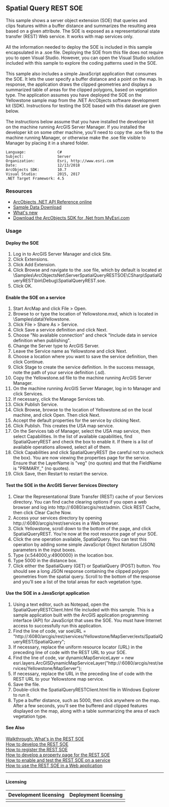 ## Spatial Query REST SOE

  <div xmlns="http://www.w3.org/1999/xhtml">This sample shows a server object extension (SOE) that queries and clips features within a buffer distance and summarizes the resulting area based on a given attribute. The SOE is exposed as a representational state transfer (REST) Web service. It works with map services only.</div>
  <div xmlns="http://www.w3.org/1999/xhtml"> </div>
  <div xmlns="http://www.w3.org/1999/xhtml">All the information needed to deploy the SOE is included in this sample encapsulated in a .soe file. Deploying the SOE from this file does not require you to open Visual Studio. However, you can open the Visual Studio solution included with this sample to explore the coding patterns used in the SOE.</div>
  <div xmlns="http://www.w3.org/1999/xhtml"> </div>
  <div xmlns="http://www.w3.org/1999/xhtml">This sample also includes a simple JavaScript application that consumes the SOE. It lets the user specify a buffer distance and a point on the map. In response, the application draws the clipped geometries and displays a summarized table of areas for the clipped polygons, based on vegetation type. The application assumes you have deployed the SOE on the Yellowstone sample map from the .NET ArcObjects software development kit (SDK). Instructions for testing the SOE based with this dataset are given below.</div>
  <div xmlns="http://www.w3.org/1999/xhtml"> </div>
  <div xmlns="http://www.w3.org/1999/xhtml">The instructions below assume that you have installed the developer kit on the machine running ArcGIS Server Manager. If you installed the developer kit on some other machine, you'll need to copy the .soe file to the machine running Manager, or otherwise make the .soe file visible to Manager by placing it in a shared folder.</div>  


<!-- TODO: Fill this section below with metadata about this sample-->
```
Language:              C#
Subject:               Server
Organization:          Esri, http://www.esri.com
Date:                  12/13/2018
ArcObjects SDK:        10.7
Visual Studio:         2015, 2017
.NET Target Framework: 4.5
```

### Resources

* [ArcObjects .NET API Reference online](http://desktop.arcgis.com/en/arcobjects/latest/net/webframe.htm)  
* [Sample Data Download](../../releases)  
* [What's new](http://desktop.arcgis.com/en/arcobjects/latest/net/webframe.htm#91cabc68-2271-400a-8ff9-c7fb25108546.htm)  
* [Download the ArcObjects SDK for .Net from MyEsri.com](https://my.esri.com/)  

### Usage
#### Deploy the SOE  
1. Log in to ArcGIS Server Manager and click Site.  
1. Click Extensions.  
1. Click Add Extension.  
1. Click Browse and navigate to the .soe file, which by default is located at <ArcGIS DeveloperKit install location>\Samples\ArcObjectsNet\ServerSpatialQueryRESTSOE\CSharp\SpatialQueryREST\bin\Debug\SpatialQueryREST.soe.   
1. Click OK.  

#### Enable the SOE on a service  
1. Start ArcMap and click File > Open.  
1. Browse to or type the location of Yellowstone.mxd, which is located in <ArcGIS Developer Kit Location>\Samples\data\Yellowstone.  
1. Click File > Share As > Service.  
1. Click Save a service definition and click Next.  
1. Choose "No available connection" and check "Include data in service definition when publishing".  
1. Change the Server type to ArcGIS Server.  
1. Leave the Service name as Yellowstone and click Next.  
1. Choose a location where you want to save the service definition, then click Continue.  
1. Click Stage to create the service definition. In the success message, note the path of your service definition (.sd).  
1. Copy the Yellowstone.sd file to the machine running ArcGIS Server Manager.  
1. On the machine running ArcGIS Server Manager, log in to Manager and click Services.  
1. If necessary, click the Manage Services tab.  
1. Click Publish Service.  
1. Click Browse, browse to the location of Yellowstone.sd on the local machine, and click Open. Then click Next.  
1. Accept the default properties for the service by clicking Next.  
1. Click Publish. This creates the USA map service.  
1. On the Services tab of Manager, select the USA map service, then select Capabilities. In the list of available capabilities, find SpatialQueryREST and check the box to enable it. If there is a list of available operations allowed, select all of them.  
1. Click Capabilities and click SpatialQueryREST (be careful not to uncheck the box). You are now viewing the properties page for the service. Ensure that the LayerName is "veg" (no quotes) and that the FieldName is "PRIMARY_" (no quotes).  
1. Click Save, then Restart to restart the service.  

#### Test the SOE in the ArcGIS Server Services Directory  
1. Clear the Representational State Transfer (REST) cache of your Services directory. You can find cache clearing options if you open a web browser and log into http://<server name>:6080/arcgis/rest/admin. Click REST Cache, then click Clear Cache Now.  
1. Access your services directory by opening http://<server name>:6080/arcgis/rest/services in a Web browser.  
1. Click Yellowstone, scroll down to the bottom of the page, and click SpatialQueryREST. You’re now at the root resource page of your SOE.  
1. Click the one operation available, SpatialQuery. You can test this operation by adding some simple JavaScript Object Notation (JSON) parameters in the input boxes.  
1. Type {x:544000,y:4900000} in the location box.  
1. Type 5000 in the distance box.  
1. Click either the SpatialQuery (GET) or SpatialQuery (POST) button. You should see a long JSON response containing the clipped polygon geometries from the spatial query. Scroll to the bottom of the response and you’ll see a list of the total areas for each vegetation type.  

#### Use the SOE in a JavaScript application  
1. Using a text editor, such as Notepad, open the SpatialQueryRESTClient.html file included with this sample. This is a sample application built with the ArcGIS application programming interface (API) for JavaScript that uses the SOE. You must have Internet access to successfully run this application.  
1. Find the line of code, var soeURL = "http://<server name>:6080/arcgis/rest/services/Yellowstone/MapServer/exts/SpatialQueryREST/SpatialQuery";  
1. If necessary, replace the uniform resource locator (URL) in the preceding line of code with the REST URL to your SOE.  
1. Find the line of code, var dynamicMapServiceLayer = new esri.layers.ArcGISDynamicMapServiceLayer("http://<server name>:6080/arcgis/rest/services/Yellowstone/MapServer");  
1. If necessary, replace the URL in the preceding line of code with the REST URL to your Yellowstone map service.  
1. Save the file.  
1. Double-click the SpatialQueryRESTClient.html file in Windows Explorer to run it.  
1. Type a buffer distance, such as 5000, then click anywhere on the map. After a few seconds, you'll see the buffered and clipped features displayed on the map, along with a table summarizing the area of each vegetation type.  







#### See Also  
[Walkthrough: What's in the REST SOE](http://desktop.arcgis.com/search/?q=Walkthrough%3A%20What%27s%20in%20the%20REST%20SOE&p=0&language=en&product=arcobjects-sdk-dotnet&version=&n=15&collection=help)  
[How to develop the REST SOE](http://desktop.arcgis.com/search/?q=How%20to%20develop%20the%20REST%20SOE&p=0&language=en&product=arcobjects-sdk-dotnet&version=&n=15&collection=help)  
[How to register the REST SOE](http://desktop.arcgis.com/search/?q=How%20to%20register%20the%20REST%20SOE&p=0&language=en&product=arcobjects-sdk-dotnet&version=&n=15&collection=help)  
[How to develop a property page for the REST SOE](http://desktop.arcgis.com/search/?q=How%20to%20develop%20a%20property%20page%20for%20the%20REST%20SOE&p=0&language=en&product=arcobjects-sdk-dotnet&version=&n=15&collection=help)  
[How to enable and test the REST SOE on a service](http://desktop.arcgis.com/search/?q=How%20to%20enable%20and%20test%20the%20REST%20SOE%20on%20a%20service&p=0&language=en&product=arcobjects-sdk-dotnet&version=&n=15&collection=help)  
[How to use the REST SOE in a Web application](http://desktop.arcgis.com/search/?q=How%20to%20use%20the%20REST%20SOE%20in%20a%20Web%20application&p=0&language=en&product=arcobjects-sdk-dotnet&version=&n=15&collection=help)  


---------------------------------

#### Licensing  
| Development licensing | Deployment licensing | 
| ------------- | ------------- | 
|  |  |  


